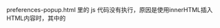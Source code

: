 preferences-popup.html 里的 js 代码没有执行，原因是使用innerHTML插入HTML内容时，其中的<script>标签不会被执行。KIro 一根筋，构造了 executePreferencesScript() 函数来执行 preferences-popup.html 里的 js 代码。我提醒它，应该把这些 js 代码放到单独的 .js 文件里，引用，正常执行。它才反应过来。



# 我

1. 进入主页，控制台没有输出。

2. options 选项，点击后没有反应、

3. 点击 Apply 按钮，控制台没有输出。

有没有可能是配置问题？之前出现过类似的问题。



# Kiro

你说得对，这很可能是配置问题。当HTML通过fetch动态加载时，其中的<script>标签通常不会被执行，这是浏览器的安全限制。让我检查一下当前的加载方式：

> Read file(s) index.html 90 - 111

确实是这个问题！当我们使用innerHTML插入HTML内容时，其中的<script>标签不会被执行。我需要修改加载逻辑来手动执行JavaScript代码。

。。。



# 我

我注意到你前面说的解决方案，是把 preferences-popup.html 里的 js 挪到 index.html 里，用 executePreferencesScript() 来执行。

你的思路不对。应该是把 preferences-popup.html 里的 js 保存为单独的 .js 文件，在 index.html 里引用，然后正常调用。



# Kiro

你说得对！我的思路确实不对。应该把JavaScript代码提取到单独的.js文件中，然后在index.html中引用。这样更清晰和规范。

。。。

